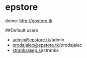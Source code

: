 # epstore

demo: http://epstore.tk

##Default users
* admin@epstore.tk/admin
* prodajalec@epstore.tk/prodajalec
* stranka@ep.si/stranka
